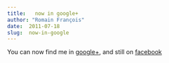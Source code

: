 ```yaml
---
title:   now in google+
author: "Romain François"
date:  2011-07-18
slug:  now-in-google
---
```

<div class="post-content"><p>You can now find me in <a href="https://plus.google.com/104430021204460582047">google+</a>, and still on <a href="http://www.facebook.com/profile.php?id=100001974105739">facebook</a></p></div>
